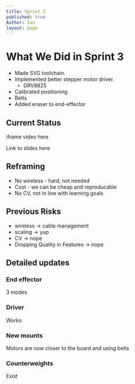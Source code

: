 ```yaml
---
title: Sprint 3
published: true
Author: Ian
layout: page
---
```


# What We Did in Sprint 3

* Made SVG toolchain.
* Implemented better stepper motor driver.
  * DRV8825
* Calibrated positioning
* Belts
* Added eraser to end-effector

## Current Status

iframe video here

Link to slides here

## Reframing
* No wireless - hard, not needed
* Cost - we can be cheap and reproducable
* No CV, not in line with learning goals

## Previous Risks

* wireless -> cable management
* scaling -> yup
* CV -> nope
* Dropping Quality in Features -> nope

## Detailed updates

### End effector

3 modes

### Driver

Works

### New mounts

Motors are now closer to the board and using belts

### Counterweights

Exist
